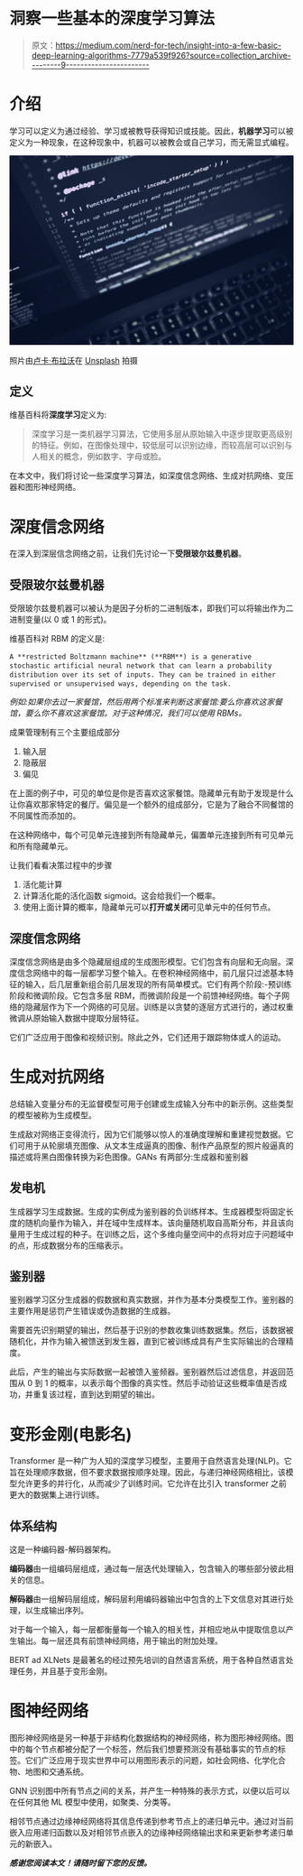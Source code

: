 # 洞察一些基本的深度学习算法

> 原文：<https://medium.com/nerd-for-tech/insight-into-a-few-basic-deep-learning-algorithms-7779a539f926?source=collection_archive---------9----------------------->

# 介绍

学习可以定义为通过经验、学习或被教导获得知识或技能。因此，**机器学习**可以被定义为一种现象，在这种现象中，机器可以被教会或自己学习，而无需显式编程。

![](img/698614d9e47d963bb174bf6727df1aad.png)

照片由[卢卡·布拉沃](https://unsplash.com/@lucabravo?utm_source=medium&utm_medium=referral)在 [Unsplash](https://unsplash.com?utm_source=medium&utm_medium=referral) 拍摄

## 定义

维基百科将**深度学习**定义为:

> 深度学习是一类机器学习算法，它使用多层从原始输入中逐步提取更高级别的特征。例如，在图像处理中，较低层可以识别边缘，而较高层可以识别与人相关的概念，例如数字、字母或脸。

在本文中，我们将讨论一些深度学习算法，如深度信念网络、生成对抗网络、变压器和图形神经网络。

# 深度信念网络

在深入到深层信念网络之前，让我们先讨论一下**受限玻尔兹曼机器**。

## 受限玻尔兹曼机器

受限玻尔兹曼机器可以被认为是因子分析的二进制版本，即我们可以将输出作为二进制变量(以 0 或 1 的形式)。

维基百科对 RBM 的定义是:

```
A **restricted Boltzmann machine** (**RBM**) is a generative stochastic artificial neural network that can learn a probability distribution over its set of inputs. They can be trained in either supervised or unsupervised ways, depending on the task.
```

*例如:如果你去过一家餐馆，然后用两个标准来判断这家餐馆:要么你喜欢这家餐馆，要么你不喜欢这家餐馆。对于这种情况，我们可以使用 RBMs。*

成果管理制有三个主要组成部分

1.  输入层
2.  隐蔽层
3.  偏见

在上面的例子中，可见的单位是你是否喜欢这家餐馆。隐藏单元有助于发现是什么让你喜欢那家特定的餐厅。偏见是一个额外的组成部分，它是为了融合不同餐馆的不同属性而添加的。

在这种网络中，每个可见单元连接到所有隐藏单元，偏置单元连接到所有可见单元和所有隐藏单元。

让我们看看决策过程中的步骤

1.  活化能计算
2.  计算活化能的活化函数 sigmoid。这会给我们一个概率。
3.  使用上面计算的概率，隐藏单元可以**打开或关闭**可见单元中的任何节点。

## 深度信念网络

深度信念网络是由多个隐藏层组成的生成图形模型。它们包含有向层和无向层。深度信念网络中的每一层都学习整个输入。在卷积神经网络中，前几层只过滤基本特征的输入，后几层重新组合前几层发现的所有简单模式。它们有两个阶段:-预训练阶段和微调阶段。它包含多层 RBM，而微调阶段是一个前馈神经网络。每个子网络的隐藏层作为下一个网络的可见层。训练是以贪婪的逐层方式进行的，通过权重微调从原始输入数据中提取分层特征。

它们广泛应用于图像和视频识别。除此之外，它们还用于跟踪物体或人的运动。

# 生成对抗网络

总结输入变量分布的无监督模型可用于创建或生成输入分布中的新示例。这些类型的模型被称为生成模型。

生成敌对网络正变得流行，因为它们能够以惊人的准确度理解和重建视觉数据。它们可用于从轮廓填充图像、从文本生成逼真的图像、制作产品原型的照片般逼真的描述或将黑白图像转换为彩色图像。GANs 有两部分:生成器和鉴别器

## **发电机**

生成器学习生成数据。生成的实例成为鉴别器的负训练样本。生成器模型将固定长度的随机向量作为输入，并在域中生成样本。该向量随机取自高斯分布，并且该向量用于生成过程的种子。在训练之后，这个多维向量空间中的点将对应于问题域中的点，形成数据分布的压缩表示。

## **鉴别器**

鉴别器学习区分生成器的假数据和真实数据，并作为基本分类模型工作。鉴别器的主要作用是惩罚产生错误或伪造数据的生成器。

需要首先识别期望的输出，然后基于识别的参数收集训练数据集。然后，该数据被随机化，并作为输入被馈送到发生器，直到它被训练成具有产生实际输出的合理精度。

此后，产生的输出与实际数据一起被馈入鉴频器。鉴别器然后过滤信息，并返回范围从 0 到 1 的概率，以表示每个图像的真实性。然后手动验证这些概率值是否成功，并重复该过程，直到达到期望的输出。

# 变形金刚(电影名)

Transformer 是一种广为人知的深度学习模型，主要用于自然语言处理(NLP)。它旨在处理顺序数据，但不要求数据按顺序处理。因此，与递归神经网络相比，该模型允许更多的并行化，从而减少了训练时间。它允许在比引入 transformer 之前更大的数据集上进行训练。

## 体系结构

这是一种编码器-解码器架构。

**编码器**由一组编码层组成，通过每一层迭代处理输入，包含输入的哪些部分彼此相关的信息。

**解码器**由一组解码层组成，解码层利用编码器输出中包含的上下文信息对其进行处理，以生成输出序列。

对于每一个输入，每一层都衡量每一个输入的相关性，并相应地从中提取信息以产生输出。每一层还具有前馈神经网络，用于输出的附加处理。

BERT ad XLNets 是最著名的经过预先培训的自然语言系统，用于各种自然语言处理任务，并且基于变形金刚。

# 图神经网络

图形神经网络是另一种基于非结构化数据结构的神经网络，称为图形神经网络。图中的每个节点都被分配了一个标签，然后我们想要预测没有基础事实的节点的标签。它们广泛应用于现实世界中可以用图形表示的问题，如社会网络、化学化合物、地图和交通系统。

GNN 识别图中所有节点之间的关系，并产生一种特殊的表示方式，以便以后可以在任何其他 ML 模型中使用，如聚类、分类等。

相邻节点通过边缘神经网络将其信息传递到参考节点上的递归单元中。通过对当前嵌入应用递归函数以及对相邻节点嵌入的边缘神经网络输出求和来更新参考递归单元的新嵌入。

***感谢您阅读本文！请随时留下您的反馈。***
